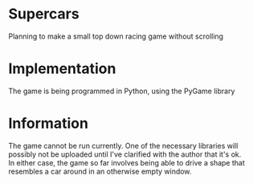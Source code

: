 # Supercars
Planning to make a small top down racing game without scrolling

# Implementation
The game is being programmed in Python, using the PyGame library

# Information
The game cannot be run currently. One of the necessary libraries will possibly not be uploaded until I've clarified with the author that it's ok. </br>
In either case, the game so far involves being able to drive a shape that resembles a car around in an otherwise empty window. </br>
